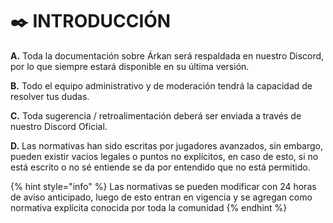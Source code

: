 # ✒️ INTRODUCCIÓN

**A.** Toda la documentación sobre Árkan será respaldada en nuestro Discord, por lo que siempre estará disponible en su última versión.

**B.** Todo el equipo administrativo y de moderación tendrá la capacidad de resolver tus dudas.

**C.** Toda sugerencia / retroalimentación deberá ser enviada a través de nuestro Discord Oficial.

**D.** Las normativas han sido escritas por jugadores avanzados, sin embargo, pueden existir vacíos legales o puntos no explícitos, en caso de esto, si no está escrito o no sé entiende se da por entendido que no está permitido.

{% hint style="info" %}
Las normativas se pueden modificar con 24 horas de aviso anticipado, luego de esto entran en vigencia y se agregan como normativa explícita conocida por toda la comunidad
{% endhint %}

